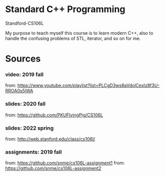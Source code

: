 # Standard C++ Programming
Standford-CS106L

My purpose to teach myself this course is to learn modern C++, also to handle the confusing problems of STL, iterator, and so on for me.

# Sources
### video: 2019 fall
from: https://www.youtube.com/playlist?list=PLCgD3ws8aVdolCexlz8f3U-RROA0s5jWA
### slides: 2020 fall  
from: https://github.com/PKUFlyingPig/CS106L
### slides: 2022 spring
from: http://web.stanford.edu/class/cs106l/
### assignments: 2019 fall
from: https://github.com/snme/cs106L-assignment1
from: https://github.com/snme/cs106L-assignment2